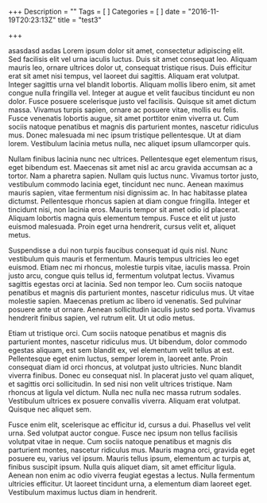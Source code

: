 +++
Description = ""
Tags = [
]
Categories = [
]
date = "2016-11-19T20:23:13Z"
title = "test3"

+++

asasdasd   asdas
Lorem ipsum dolor sit amet, consectetur adipiscing elit. Sed facilisis elit vel urna iaculis luctus. Duis sit amet consequat leo. Aliquam mauris leo, ornare ultrices dolor ut, consequat tristique risus. Duis efficitur erat sit amet nisi tempus, vel laoreet dui sagittis. Aliquam erat volutpat. Integer sagittis urna vel blandit lobortis. Aliquam mollis libero enim, sit amet congue nulla fringilla vel. Integer at augue et velit faucibus tincidunt eu non dolor. Fusce posuere scelerisque justo vel facilisis. Quisque sit amet dictum massa. Vivamus turpis sapien, ornare ac posuere vitae, mollis eu felis. Fusce venenatis lobortis augue, sit amet porttitor enim viverra ut. Cum sociis natoque penatibus et magnis dis parturient montes, nascetur ridiculus mus. Donec malesuada mi nec ipsum tristique pellentesque. Ut at diam lorem. Vestibulum lacinia metus nulla, nec aliquet ipsum ullamcorper quis.

Nullam finibus lacinia nunc nec ultrices. Pellentesque eget elementum risus, eget bibendum est. Maecenas sit amet nisl ac arcu gravida accumsan ac a tortor. Nam a pharetra sapien. Nullam quis luctus nunc. Vivamus tortor justo, vestibulum commodo lacinia eget, tincidunt nec nunc. Aenean maximus mauris sapien, vitae fermentum nisi dignissim ac. In hac habitasse platea dictumst. Pellentesque rhoncus sapien at diam congue fringilla. Integer et tincidunt nisi, non lacinia eros. Mauris tempor sit amet odio id placerat. Aliquam lobortis magna quis elementum tempus. Fusce et elit ut justo euismod malesuada. Proin eget urna hendrerit, cursus velit et, aliquet metus.

Suspendisse a dui non turpis faucibus consequat id quis nisl. Nunc vestibulum quis mauris et fermentum. Mauris tempus ultricies leo eget euismod. Etiam nec mi rhoncus, molestie turpis vitae, iaculis massa. Proin justo arcu, congue quis tellus id, fermentum volutpat lectus. Vivamus sagittis egestas orci at lacinia. Sed non tempor leo. Cum sociis natoque penatibus et magnis dis parturient montes, nascetur ridiculus mus. Ut vitae molestie sapien. Maecenas pretium ac libero id venenatis. Sed pulvinar posuere ante ut ornare. Aenean sollicitudin iaculis justo sed porta. Vivamus hendrerit finibus sapien, vel rutrum elit. Ut ut odio metus.

Etiam ut tristique orci. Cum sociis natoque penatibus et magnis dis parturient montes, nascetur ridiculus mus. Ut bibendum, dolor commodo egestas aliquam, est sem blandit ex, vel elementum velit tellus at est. Pellentesque eget enim luctus, semper lorem in, laoreet ante. Proin consequat diam id orci rhoncus, at volutpat justo ultricies. Nunc blandit viverra finibus. Donec eu consequat nisl. In placerat justo vel quam aliquet, et sagittis orci sollicitudin. In sed nisi non velit ultrices tristique. Nam rhoncus at ligula vel dictum. Nulla nec nulla nec massa rutrum sodales. Vestibulum ultrices ex posuere convallis viverra. Aliquam erat volutpat. Quisque nec aliquet sem.

Fusce enim elit, scelerisque ac efficitur id, cursus a dui. Phasellus vel velit urna. Sed volutpat auctor congue. Fusce nec ipsum non tellus facilisis volutpat vitae in neque. Cum sociis natoque penatibus et magnis dis parturient montes, nascetur ridiculus mus. Mauris magna orci, gravida eget posuere eu, varius vel ipsum. Mauris tellus ipsum, elementum ac turpis at, finibus suscipit ipsum. Nulla quis aliquet diam, sit amet efficitur ligula. Aenean non enim ac odio viverra feugiat egestas a lectus. Nulla fermentum ultricies efficitur. Ut laoreet tincidunt urna, a elementum diam laoreet eget. Vestibulum maximus luctus diam in hendrerit.

